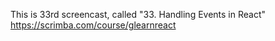 This is 33rd screencast, called "33. Handling Events in React"
https://scrimba.com/course/glearnreact